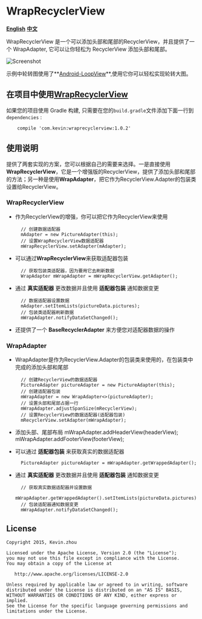 
# WrapRecyclerView

**[English](https://github.com/xuehuayous/WrapRecyclerView)** **[中文](https://github.com/xuehuayous/WrapRecyclerView/blob/master/README-zh.md)**

WrapRecyclerView 是一个可以添加头部和尾部的RecyclerView，并且提供了一个 WrapAdapter, 它可以让你轻松为 RecyclerView 添加头部和尾部。

![Screenshot](https://raw.githubusercontent.com/xuehuayous/WrapRecyclerView/master/sample/sample.gif)

示例中轮转图使用了**[Android-LoopView](https://github.com/xuehuayous/Android-LoopView)**,使用它你可以轻松实现轮转大图。

## 在项目中使用[WrapRecyclerView](https://github.com/xuehuayous/WrapRecyclerView) 

如果您的项目使用 Gradle 构建, 只需要在您的`build.gradle`文件添加下面一行到 `dependencies` :

```
	compile 'com.kevin:wraprecyclerview:1.0.2'
```

## 使用说明

提供了两套实现的方案，您可以根据自己的需要来选择。一是直接使用**WrapRecyclerView**，它是一个增强版的RecyclerView，提供了添加头部和尾部的方法；另一种是使用**WrapAdapter**，把它作为RecyclerView.Adapter的包装类设置给RecyclerView。

### WrapRecyclerView

- 作为RecyclerView的增强，你可以把它作为RecyclerView来使用

        // 创建数据适配器
		mAdapter = new PictureAdapter(this);
		// 设置WrapRecyclerView数据适配器
        mWrapRecyclerView.setAdapter(mAdapter);

- 可以通过**WrapRecyclerView**来获取适配器包装

        // 获取包装类适配器，因为要用它去刷新数据
        WrapAdapter mWrapAdapter = mWrapRecyclerView.getAdapter();

- 通过 **真实适配器** 更改数据并且使用 **适配器包装** 通知数据变更

		// 数据适配器设置数据
        mAdapter.setItemLists(pictureData.pictures);
		// 包装类适配器刷新数据
        mWrapAdapter.notifyDataSetChanged();

- 还提供了一个 **BaseRecyclerAdapter** 来方便您对适配器数据的操作

### WrapAdapter

- WrapAdapter是作为RecyclerView.Adapter的包装类来使用的，在包装类中完成的添加头部和尾部

		// 创建RecyclerView的数据适配器
		PictureAdapter pictureAdapter = new PictureAdapter(this);
		// 创建适配器包装
		mWrapAdapter = new WrapAdapter<>(pictureAdapter);
		// 设置头部和尾部占据一行
		mWrapAdapter.adjustSpanSize(mRecyclerView);
		// 设置RecyclerView的数据适配器(适配器包装)
		mRecyclerView.setAdapter(mWrapAdapter);

- 添加头部、尾部布局
		mWrapAdapter.addHeaderView(headerView);
		mWrapAdapter.addFooterView(footerView);

- 可以通过 **适配器包装** 来获取真实的数据适配器

		PictureAdapter pictureAdapter = mWrapAdapter.getWrappedAdapter();

- 通过 **真实适配器** 更改数据并且使用 **适配器包装** 通知数据变更

		// 获取真实数据适配器并设置数据
		mWrapAdapter.getWrappedAdapter().setItemLists(pictureData.pictures);
		// 包装适配器通知数据变更
		mWrapAdapter.notifyDataSetChanged();

## License

    Copyright 2015, Kevin.zhou

    Licensed under the Apache License, Version 2.0 (the "License");
    you may not use this file except in compliance with the License.
    You may obtain a copy of the License at

       http://www.apache.org/licenses/LICENSE-2.0

    Unless required by applicable law or agreed to in writing, software
    distributed under the License is distributed on an "AS IS" BASIS,
    WITHOUT WARRANTIES OR CONDITIONS OF ANY KIND, either express or implied.
    See the License for the specific language governing permissions and
    limitations under the License.
